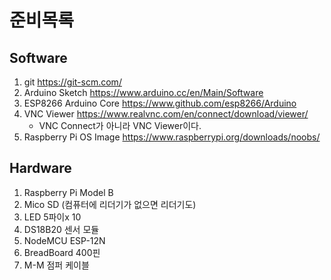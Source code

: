 준비목록
=======

Software
--------
1. git				https://git-scm.com/
2. Arduino Sketch		https://www.arduino.cc/en/Main/Software
3. ESP8266 Arduino Core		https://www.github.com/esp8266/Arduino
4. VNC Viewer			https://www.realvnc.com/en/connect/download/viewer/
	* VNC Connect가 아니라 VNC Viewer이다.
5. Raspberry Pi OS Image	https://www.raspberrypi.org/downloads/noobs/

Hardware
--------
1. Raspberry Pi Model B
2. Mico SD (컴퓨터에 리더기가 없으면 리더기도)
3. LED 5파이x 10
4. DS18B20 센서 모듈
5. NodeMCU ESP-12N
6. BreadBoard 400핀
7. M-M 점퍼 케이블
